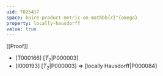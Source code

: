 ```yaml
---
uid: T025417
space: baire-product-metric-on-mathbb{r}^{omega}
property: locally-hausdorff
value: true
---
```

[[Proof]]

* [T000166] [$T_2$|P000003]
* [I000193] [$T_2$|P000003] => [locally Hausdorff|P000084]

